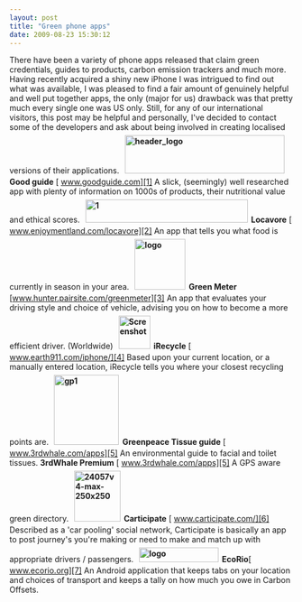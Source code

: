```yaml
---
layout: post
title: "Green phone apps"
date: 2009-08-23 15:30:12
---
```


There have been a variety of phone apps released that claim green credentials, guides to products, carbon emission trackers and much more. Having recently acquired a shiny new iPhone I was intrigued to find out what was available, I was pleased to find a fair amount of genuinely helpful and well put together apps, the only (major for us) drawback was that pretty much every single one was US only. Still, for any of our international visitors, this post may be helpful and personally, I've decided to contact some of the developers and ask about being involved in creating localised versions of their applications. **<img alt="header_logo" class="alignleft size-full wp-image-818" height="68" src="/sites/default/files/images/header_logo2.png" style="margin: 6px;" title="header_logo" width="283" />Good guide** [ www.goodguide.com][1] A slick, (seemingly) well researched app with plenty of information on 1000s of products, their nutritional value and ethical scores. **<img alt="1" class="alignleft size-full wp-image-819" height="41" src="/sites/default/files/images/1.gif" style="margin: 6px;" title="1" width="288" />Locavore** [ www.enjoymentland.com/locavore][2] An app that tells you what food is currently in season in your area. **<img alt="logo" class="alignleft size-full wp-image-820" height="90" src="/sites/default/files/images/logo.png" style="margin: 6px;" title="logo" width="90" />Green Meter** [www.hunter.pairsite.com/greenmeter][3] An app that evaluates your driving style and choice of vehicle, advising you on how to become a more efficient driver. (Worldwide) **<img alt="Screenshot" class="alignleft size-full wp-image-822" height="59" src="/sites/default/files/images/Screenshot.png" style="margin: 6px;" title="Screenshot" width="56" />iRecycle** [ www.earth911.com/iphone/][4] Based upon your current location, or a manually entered location, iRecycle tells you where your closest recycling points are. **<img alt="gp1" class="alignleft size-full wp-image-823" height="124" src="/sites/default/files/images/gp1.png" style="margin: 6px;" title="gp1" width="115" />Greenpeace Tissue guide** [ www.3rdwhale.com/apps][5] An environmental guide to facial and toilet tissues. **3rdWhale Premium** [ www.3rdwhale.com/apps][5] A GPS aware green directory. **<img alt="24057v4-max-250x250" class="alignleft size-full wp-image-824" height="90" src="/sites/default/files/images/24057v4-max-250x250.jpg" style="margin: 6px;" title="24057v4-max-250x250" width="82" />Carticipate** [ www.carticipate.com/][6] Described as a 'car pooling' social network, Carticipate is basically an app to post journey's you're making or need to make and match up with appropriate drivers / passengers. **<img alt="logo" class="alignleft size-full wp-image-825" height="26" src="/sites/default/files/images/logo2.png" style="margin: 6px;" title="logo" width="141" />EcoRio**[ www.ecorio.org][7] An Android application that keeps tabs on your location and choices of transport and keeps a tally on how much you owe in Carbon Offsets.

 [1]: http://www.goodguide.com
 [2]: http://www.enjoymentland.com/locavore
 [3]: http://www.hunter.pairsite.com/greenmeter
 [4]: http://earth911.com/iphone/
 [5]: http://www.3rdwhale.com/apps
 [6]: http://www.carticipate.com/
 [7]: http://www.ecorio.org